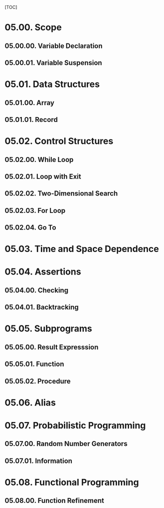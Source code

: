 [TOC]

# 05.00. Scope
## 05.00.00. Variable Declaration
## 05.00.01. Variable Suspension
# 05.01. Data Structures
## 05.01.00. Array
## 05.01.01. Record
# 05.02. Control Structures
## 05.02.00. While Loop
## 05.02.01. Loop with Exit
## 05.02.02. Two-Dimensional Search
## 05.02.03. For Loop
## 05.02.04. Go To
# 05.03. Time and Space Dependence
# 05.04. Assertions
## 05.04.00. Checking
## 05.04.01. Backtracking
# 05.05. Subprograms
## 05.05.00. Result Expresssion
## 05.05.01. Function
## 05.05.02. Procedure
# 05.06. Alias
# 05.07. Probabilistic Programming
## 05.07.00. Random Number Generators
## 05.07.01. Information
# 05.08. Functional Programming
## 05.08.00. Function Refinement